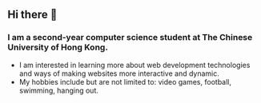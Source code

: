## Hi there 👋

### I am a second-year computer science student at The Chinese University of Hong Kong.

- I am interested in learning more about web development technologies and ways of making websites more interactive and dynamic.
- My hobbies include but are not limited to: video games, football, swimming, hanging out.

